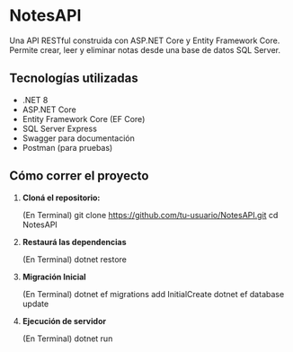 # NotesAPI

Una API RESTful construida con ASP.NET Core y Entity Framework Core.
Permite crear, leer y eliminar notas desde una base de datos SQL Server.

## Tecnologías utilizadas

- .NET 8
- ASP.NET Core
- Entity Framework Core (EF Core)
- SQL Server Express
- Swagger para documentación
- Postman (para pruebas)

## Cómo correr el proyecto

1. **Cloná el repositorio:**

   (En Terminal)
   git clone https://github.com/tu-usuario/NotesAPI.git
   cd NotesAPI

2. **Restaurá las dependencias**

   (En Terminal)
   dotnet restore

3. **Migración Inicial**

   (En Terminal)
   dotnet ef migrations add InitialCreate
   dotnet ef database update

4. **Ejecución de servidor**

   (En Terminal)
   dotnet run